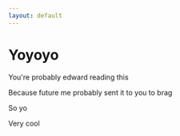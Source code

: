```yaml
---
layout: default
---
```

# Yoyoyo
You're probably edward reading this

Because future me probably sent it to you to brag

So yo

Very cool